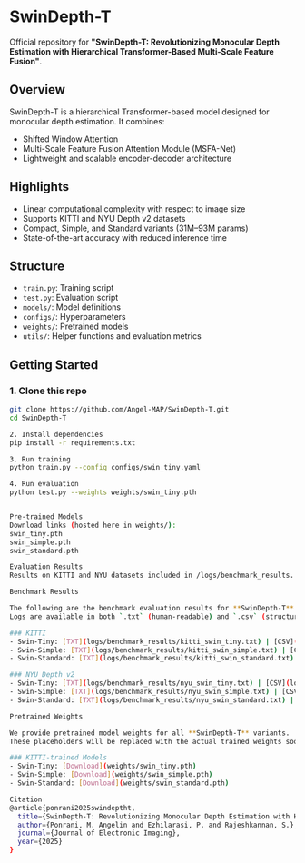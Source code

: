 # SwinDepth-T

Official repository for **"SwinDepth-T: Revolutionizing Monocular Depth Estimation with Hierarchical Transformer-Based Multi-Scale Feature Fusion"**.

## Overview
SwinDepth-T is a hierarchical Transformer-based model designed for monocular depth estimation. It combines:
- Shifted Window Attention
- Multi-Scale Feature Fusion Attention Module (MSFA-Net)
- Lightweight and scalable encoder-decoder architecture

## Highlights
- Linear computational complexity with respect to image size
- Supports KITTI and NYU Depth v2 datasets
- Compact, Simple, and Standard variants (31M–93M params)
- State-of-the-art accuracy with reduced inference time

##  Structure
- `train.py`: Training script
- `test.py`: Evaluation script
- `models/`: Model definitions
- `configs/`: Hyperparameters
- `weights/`: Pretrained models
- `utils/`: Helper functions and evaluation metrics

## Getting Started

### 1. Clone this repo
```bash
git clone https://github.com/Angel-MAP/SwinDepth-T.git
cd SwinDepth-T

2. Install dependencies
pip install -r requirements.txt

3. Run training
python train.py --config configs/swin_tiny.yaml

4. Run evaluation
python test.py --weights weights/swin_tiny.pth


Pre-trained Models
Download links (hosted here in weights/):
swin_tiny.pth
swin_simple.pth
swin_standard.pth

Evaluation Results
Results on KITTI and NYU datasets included in /logs/benchmark_results.

Benchmark Results

The following are the benchmark evaluation results for **SwinDepth-T** variants on the KITTI and NYU Depth v2 datasets.  
Logs are available in both `.txt` (human-readable) and `.csv` (structured) formats.

### KITTI
- Swin-Tiny: [TXT](logs/benchmark_results/kitti_swin_tiny.txt) | [CSV](logs/benchmark_results/kitti_swin_tiny.csv)
- Swin-Simple: [TXT](logs/benchmark_results/kitti_swin_simple.txt) | [CSV](logs/benchmark_results/kitti_swin_simple.csv)
- Swin-Standard: [TXT](logs/benchmark_results/kitti_swin_standard.txt) | [CSV](logs/benchmark_results/kitti_swin_standard.csv)

### NYU Depth v2
- Swin-Tiny: [TXT](logs/benchmark_results/nyu_swin_tiny.txt) | [CSV](logs/benchmark_results/nyu_swin_tiny.csv)
- Swin-Simple: [TXT](logs/benchmark_results/nyu_swin_simple.txt) | [CSV](logs/benchmark_results/nyu_swin_simple.csv)
- Swin-Standard: [TXT](logs/benchmark_results/nyu_swin_standard.txt) | [CSV](logs/benchmark_results/nyu_swin_standard.csv)

Pretrained Weights

We provide pretrained model weights for all **SwinDepth-T** variants.  
These placeholders will be replaced with the actual trained weights soon.

### KITTI-trained Models
- Swin-Tiny: [Download](weights/swin_tiny.pth)
- Swin-Simple: [Download](weights/swin_simple.pth)
- Swin-Standard: [Download](weights/swin_standard.pth)

Citation
@article{ponrani2025swindeptht,
  title={SwinDepth-T: Revolutionizing Monocular Depth Estimation with Hierarchical Transformer-Based Multi-Scale Feature Fusion},
  author={Ponrani, M. Angelin and Ezhilarasi, P. and Rajeshkannan, S.},
  journal={Journal of Electronic Imaging},
  year={2025}
}







